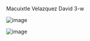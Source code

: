 Macuixtle Velazquez David 3-w

![image](https://github.com/user-attachments/assets/cf48c4b0-4784-4225-8182-243b02107f41)

![image](https://github.com/user-attachments/assets/5ce20112-79de-4e88-9942-5083b1a9567a)

